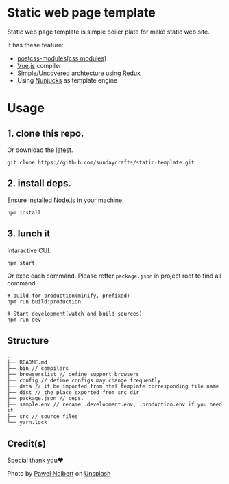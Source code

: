 # Static web page template
Static web page template is simple boiler plate for make static web site.

It has these feature:
* [postcss-modules](https://github.com/css-modules/postcss-modules)([css modules](https://github.com/css-modules/css-modules))
* [Vue.js](https://github.com/vuejs/vue) compiler
* Simple/Uncovered archtecture using [Redux](https://github.com/reactjs/redux)
* Using [Nunjucks](https://mozilla.github.io/nunjucks/) as template engine

# Usage
## 1. clone this repo.
Or download the [latest](https://github.com/sundaycrafts/static-template/archive/master.zip).

```shell
git clone https://github.com/sundaycrafts/static-template.git
```

## 2. install deps.
Ensure installed [Node.js](https://nodejs.org/en/) in your machine.

```shell
npm install
```

## 3. lunch it
Intaractive CUI.

```shell
npm start
```

Or exec each command.
Please reffer `package.json` in project root to find all command.

```shell
# build for production(minify, prefixed)
npm run build:production

# Start development(watch and build sources)
npm run dev
```

## Structure

```
.
├── README.md
├── bin // compilers
├── browserslist // define support browsers
├── config // define configs may change frequently
├── data // it be imported from html template corresponding file name
├── dist // the place exported from src dir
├── package.json // deps.
├── sample.env // rename .development.env, .production.env if you need it
├── src // source files
└── yarn.lock
```

## Credit(s)
Special thank you❤️

Photo by [Pawel Nolbert](https://unsplash.com/photos/62OK9xwVA0c) on [Unsplash](https://unsplash.com/)

